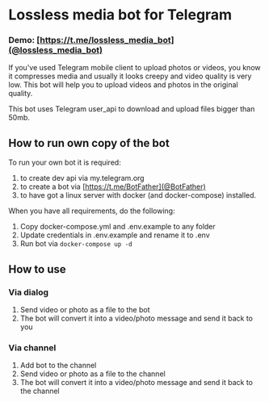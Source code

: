 # Lossless media bot for Telegram

### Demo: [https://t.me/lossless_media_bot](@lossless_media_bot)

If you've used Telegram mobile client to upload photos or videos, you know it compresses media and usually it looks creepy and video quality is very low. This bot will help you to upload videos and photos in the original quality.

This bot uses Telegram user_api to download and upload files bigger than 50mb.

## How to run own copy of the bot

To run your own bot it is required:
1. to create dev api via my.telegram.org
2. to create a bot via [https://t.me/BotFather](@BotFather)
3. to have got a linux server with docker (and docker-compose) installed. 

When you have all requirements, do the following:
1. Copy docker-compose.yml and .env.example to any folder
2. Update credentials in .env.example and rename it to .env
3. Run bot via ```docker-compose up -d```

## How to use

### Via dialog

1. Send video or photo as a file to the bot
2. The bot will convert it into a video/photo message and send it back to you

### Via channel

1. Add bot to the channel
2. Send video or photo as a file to the channel
3. The bot will convert it into a video/photo message and send it back to the channel
